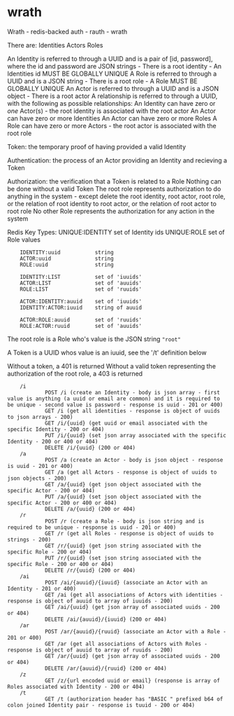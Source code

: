 # wrath
Wrath - redis-backed auth - rauth - wrath

There are:
        Identities
        Actors
        Roles

An Identity     is referred to through a UUID and is a pair of [id, password], where the id and password are JSON strings - There is a root identity - An Identities id MUST BE GLOBALLY UNIQUE
A Role          is referred to through a UUID and is a JSON string - There is a root role - A Role MUST BE GLOBALLY UNIQUE
An Actor        is referred to through a UUID and is a JSON object - There is a root actor
A relationship  is referred to through a UUID, with the following as possible relationships:
        An Identity     can have zero or *one* Actor(s) - the root identity is associated with the root actor
        An Actor        can have zero or more Identities
        An Actor        can have zero or more Roles
        A Role          can have zero or more Actors - the root actor is associated with the root role

Token: the temporary proof of having provided a valid Identity

Authentication: the process of an Actor providing an Identity and recieving a Token

Authorization: the verification that a Token is related to a Role
        Nothing can be done without a valid Token
        The root role represents authorization to do anything in the system - except delete the root identity, root actor, root role, or the relation of root identity to root actor, or the relation of root actor to root role
        No other Role represents the authorization for any action in the system

Redis Key Types:
        UNIQUE:IDENTITY         set of Identity ids
        UNIQUE:ROLE             set of Role values

        IDENTITY:uuid           string
        ACTOR:uuid              string
        ROLE:uuid               string

        IDENTITY:LIST           set of 'iuuids'
        ACTOR:LIST              set of 'auuids'
        ROLE:LIST               set of 'ruuids'

        ACTOR:IDENTITY:auuid    set of 'iuuids'
        IDENTITY:ACTOR:iuuid    string of auuid

        ACTOR:ROLE:auuid        set of 'ruuids'
        ROLE:ACTOR:ruuid        set of 'auuids'


The root role is a Role who's value is the JSON string `"root"`

A Token is a UUID whos value is an iuuid, see the '/t' definition below

Without a token, a 401 is returned
Without a valid token representing the authorization of the root role, a 403 is returned

        /i
                POST /i (create an Identity - body is json array - first value is anything (a uuid or email are common) and it is required to be unique - second value is password - response is uuid - 201 or 400)
                GET /i (get all identities - response is object of uuids to json arrays - 200)
                GET /i/{uuid} (get uuid or email associated with the specific Identity - 200 or 404)
                PUT /i/{uuid} (set json array associated with the specific Identity - 200 or 400 or 404)
                DELETE /i/{uuid} (200 or 404)
        /a
                POST /a (create an Actor - body is json object - response is uuid - 201 or 400)
                GET /a (get all Actors - response is object of uuids to json objects - 200)
                GET /a/{uuid} (get json object associated with the specific Actor - 200 or 404)
                PUT /a/{uuid} (set json object associated with the specific Actor - 200 or 400 or 404)
                DELETE /a/{uuid} (200 or 404)
        /r
                POST /r (create a Role - body is json string and is required to be unique - response is uuid - 201 or 400)
                GET /r (get all Roles - response is object of uuids to strings - 200)
                GET /r/{uuid} (get json string associated with the specific Role - 200 or 404)
                PUT /r/{uuid} (set json string associated with the specific Role - 200 or 400 or 404)
                DELETE /r/{uuid} (200 or 404)
        /ai
                POST /ai/{auuid}/{iuuid} (associate an Actor with an Identity - 201 or 400)
                GET /ai (get all associations of Actors with identities - response is object of auuid to array of iuuids - 200)
                GET /ai/{uuid} (get json array of associated uuids - 200 or 404)
                DELETE /ai/{auuid}/{iuuid} (200 or 404)
        /ar
                POST /ar/{auuid}/{ruuid} (associate an Actor with a Role - 201 or 400)
                GET /ar (get all associations of Actors with Roles - response is object of auuid to array of ruuids - 200)
                GET /ar/{uuid} (get json array of associated uuids - 200 or 404)
                DELETE /ar/{auuid}/{ruuid} (200 or 404)
        /z
                GET /z/{url encoded uuid or email} (response is array of Roles associated with Identity - 200 or 404)
        /t
                GET /t (authorization header has "BASIC " prefixed b64 of colon joined Identity pair - response is tuuid - 200 or 404)


